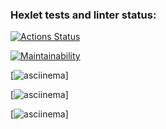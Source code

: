 ### Hexlet tests and linter status:
[![Actions Status](https://github.com/Denis09031997/python-project-49/workflows/hexlet-check/badge.svg)](https://github.com/Denis09031997/python-project-49/actions)



[![Maintainability](https://codeclimate.com/github/Denis09031997/python-project-49/maintainability)](https://api.codeclimate.com/v1/badges/1a1672f6a852b8daf702/maintainability)


[![asciinema](https://asciinema.org/a/HklCufok8ueHp1529PAQmBrcD)]

[![asciinema](https://asciinema.org/a/0FvFX2PV3k9JCig5lzYXHvatn)]

[![asciinema](https://asciinema.org/a/6JykwxjuCU6mDf6la69ByOdLh)]